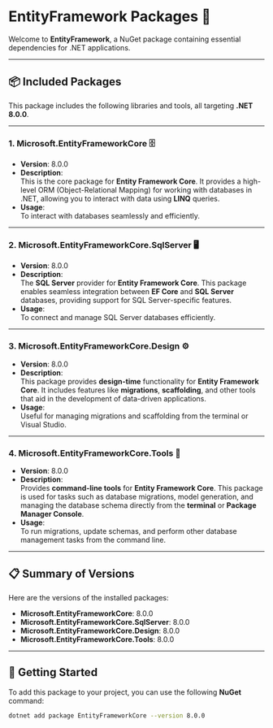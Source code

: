 # EntityFramework Packages 🚀

Welcome to **EntityFramework**, a NuGet package containing essential dependencies for .NET applications.

---

## 📦 Included Packages

This package includes the following libraries and tools, all targeting **.NET 8.0.0**.

---

### 1. **Microsoft.EntityFrameworkCore** 🗄️  
   - **Version**: 8.0.0  
   - **Description**:  
     This is the core package for **Entity Framework Core**. It provides a high-level ORM (Object-Relational Mapping) for working with databases in .NET, allowing you to interact with data using **LINQ** queries.  
   - **Usage**:  
     To interact with databases seamlessly and efficiently.

---

### 2. **Microsoft.EntityFrameworkCore.SqlServer** 🖥️  
   - **Version**: 8.0.0  
   - **Description**:  
     The **SQL Server** provider for **Entity Framework Core**. This package enables seamless integration between **EF Core** and **SQL Server** databases, providing support for SQL Server-specific features.  
   - **Usage**:  
     To connect and manage SQL Server databases efficiently.

---

### 3. **Microsoft.EntityFrameworkCore.Design** ⚙️  
   - **Version**: 8.0.0  
   - **Description**:  
     This package provides **design-time** functionality for **Entity Framework Core**. It includes features like **migrations**, **scaffolding**, and other tools that aid in the development of data-driven applications.  
   - **Usage**:  
     Useful for managing migrations and scaffolding from the terminal or Visual Studio.

---

### 4. **Microsoft.EntityFrameworkCore.Tools** 🔧  
   - **Version**: 8.0.0  
   - **Description**:  
     Provides **command-line tools** for **Entity Framework Core**. This package is used for tasks such as database migrations, model generation, and managing the database schema directly from the **terminal** or **Package Manager Console**.  
   - **Usage**:  
     To run migrations, update schemas, and perform other database management tasks from the command line.

---

## 📋 Summary of Versions

Here are the versions of the installed packages:

- **Microsoft.EntityFrameworkCore**: 8.0.0  
- **Microsoft.EntityFrameworkCore.SqlServer**: 8.0.0  
- **Microsoft.EntityFrameworkCore.Design**: 8.0.0  
- **Microsoft.EntityFrameworkCore.Tools**: 8.0.0

---

## 🚀 Getting Started

To add this package to your project, you can use the following **NuGet** command:

```bash
dotnet add package EntityFrameworkCore --version 8.0.0

